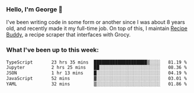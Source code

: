 ### Hello, I'm George 👋

I've been writing code in some form or another since I was about 8 years old, and recently made it my full-time job. On top of this, I maintain [Recipe Buddy](https://github.com/georgegebbett/recipe-buddy), a recipe scraper that interfaces with Grocy.  

<!--
**georgegebbett/georgegebbett** is a ✨ _special_ ✨ repository because its `README.md` (this file) appears on your GitHub profile.

Here are some ideas to get you started:

- 🔭 I’m currently working on ...
- 🌱 I’m currently learning ...
- 👯 I’m looking to collaborate on ...
- 🤔 I’m looking for help with ...
- 💬 Ask me about ...
- 📫 How to reach me: ...
- 😄 Pronouns: ...
- ⚡ Fun fact: ...
-->

### What I've been up to this week:
<!--START_SECTION:waka-->

```txt
TypeScript       23 hrs 35 mins  ████████████████████▒░░░░   81.19 %
Jupyter          2 hrs 25 mins   ██░░░░░░░░░░░░░░░░░░░░░░░   08.36 %
JSON             1 hr 13 mins    █░░░░░░░░░░░░░░░░░░░░░░░░   04.19 %
JavaScript       52 mins         ▓░░░░░░░░░░░░░░░░░░░░░░░░   03.01 %
YAML             32 mins         ▒░░░░░░░░░░░░░░░░░░░░░░░░   01.86 %
```

<!--END_SECTION:waka-->
